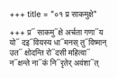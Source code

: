 +++
title = "०१ प्र साकमुक्षे"

+++
प्र᳓ साकमु᳓क्षे अर्चता गणा᳓य  
यो᳓ दइ᳓वियस्य धा᳓मनस् तु᳓विष्मान्  
उत᳓ क्षोदन्ति रो᳓दसी महित्वा᳓  
न᳓क्षन्ते ना᳓कं नि᳓रृतेर् अवंशा᳓त्